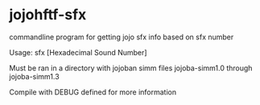 # jojohftf-sfx
commandline program for getting jojo sfx info based on sfx number

Usage: sfx [Hexadecimal Sound Number]

Must be ran in a directory with jojoban simm files jojoba-simm1.0 through jojoba-simm1.3

Compile with DEBUG defined for more information
